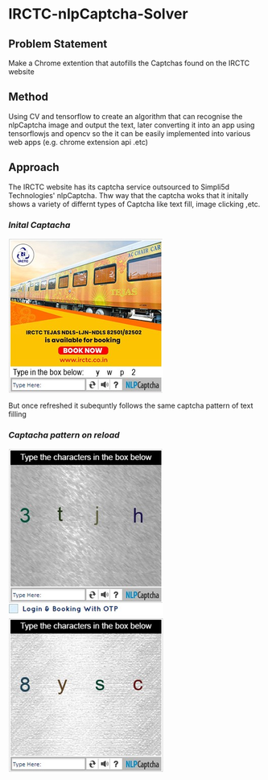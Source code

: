# IRCTC-nlpCaptcha-Solver

## Problem Statement
Make a Chrome extention that autofills the Captchas found on the IRCTC website

## Method
Using CV and tensorflow to create an algorithm that can recognise the nlpCaptcha image and output the text, 
later converting it into an app using tensorflowjs and opencv so the it can be easily implemented into various web apps (e.g. chrome extension api .etc)

## Approach
The IRCTC website has its captcha service outsourced to Simpli5d Technologies' nlpCaptcha.
Thw way that the captcha woks that it initally shows a variety of differnt types of Captcha like text fill, image clicking ,etc.

### *Inital Captacha*
![inital_captcha](readme-assets/cap1.jpg)

But once refreshed it subequntly follows the same captcha pattern of text filling 

### *Captacha pattern on reload*
![cap2](readme-assets/cap2.jpg) 
![cap2](readme-assets/cap4.jpg) 
